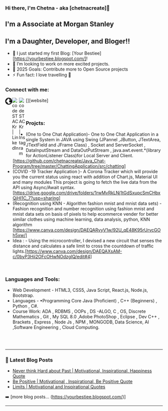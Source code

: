 ### Hi there, I'm Chetna - aka [chetnacreate]👋

## I'm a Associate at Morgan Stanley
## I'm a Daughter, Developer, and Bloger!!

- 🔭 I just started my first Blog: [Your Bestiee][https://yourbestiee.blogspot.com/]! 
- 👯 I’m looking to work on more excited projects.
- 🥅 2025 Goals: Contribute more to Open Source projects
- ⚡ Fun fact: I love travelling 🤣

### Connect with me:

[<img align="left" alt="codeSTACKr.com" width="22px" src="https://raw.githubusercontent.com/iconic/open-iconic/master/svg/globe.svg" />][website]
[<img align="left" alt="codeSTACKr | LinkedIn" width="22px" src="https://cdn.jsdelivr.net/npm/simple-icons@v3/icons/linkedin.svg" />][linkedin]
[<img align="left" alt="codeSTACKr | Instagram" width="22px" src="https://cdn.jsdelivr.net/npm/simple-icons@v3/icons/instagram.svg" />][instagram]

<br />

### Projcts:
- (One to One Chat Application)- One to One Chat Application in a single  System in JAVA using Swing (JPannel ,JButton, JTextArea, JTextField and JFrame Class) , Socket and ServerSocket , DataInputStream and DataOutPutStream , java.awt.event.*(library for ActionListener Class)for Local Server and Client.[https://github.com/chetnacreate/Java_Chat-Program/tree/master/ChattingApplication/src/chatting]
- (COVID -19 Tracker Application )-   A Corona Tracker which will provide you the current status using react with addition of Chart.js, Material UI and many modules This project is going to fetch the live data from the API using Async/Await syntax.[https://drive.google.com/drive/folders/1rwMvRkLNj1tGdSxupcSmCHbxQjHl1C_7?usp=sharing]
- (Recognition using KNN -  Algorithm fashion mnist and mnist data sets)   - Fashion recognition  and number recognition   using fashion  mnist and mnist  data  sets on basis of pixels to  help  ecommerce vender for better similar clothes using machine learning, data analysis, python, KNN algorithm
[https://www.canva.com/design/DAEQARvyV1w/92U_qE48K95rUrvcGOh5xw/]
- Idea : - Using the microcontroller, I devised a new circuit that senses the distance and calculates a safe limit to cross the countdown of traffic lights.[https://www.canva.com/design/DAEQAXsAM-c/0byP3Hii2OFcOHwNOdzgIQ/edit#4]

<br />

### Languages and Tools:
- Web Development - HTML3, CSS5, Java Script, React.js, Node.js, Bootstrap.
- Languages - •Programming Core Java (Proficient) , C++ (Beginners) , Python , C#.
- Course Work:  ADA , RDBMS , OOPs , DS -ALGO,  C  , OS, Discrete Mathematics ,  Git ,  My SQL 8.0 ,Adobe PhotoShop , Eclipse , Dev C++ , Brackets , Express , Node Js , NPM ,  MONGODB, Data Science, AI ,Software Engineering , Cloud Computing.                                                  

<br />
<br />

---


### 📕 Latest Blog Posts

<!-- BLOG-POST-LIST:START -->
- [Never think Hard about Past | Motivational, Inspirational, Happiness Quote](https://yourbestiee.blogspot.com/2021/06/never-think-hard-about-past.html)
- [Be Positive | Motivational , Inspirational, Be Positive Quote](https://yourbestiee.blogspot.com/2021/06/be-positive-motivational-inspirational.html)
- [Limits | Motivational and Inspirational Quotes](https://yourbestiee.blogspot.com/2021/06/limits-motivational-and-inspirational.html)
<!-- BLOG-POST-LIST:END -->

➡️ [more blog posts... (https://yourbestiee.blogspot.com/)]

---




[course]: https://yourbestiee.blogspot.com/
[instagram]: https://www.instagram.com/aaaishuu/
[linkedin]: https://www.linkedin.com/in/chetna-maurya-5656061a3/
